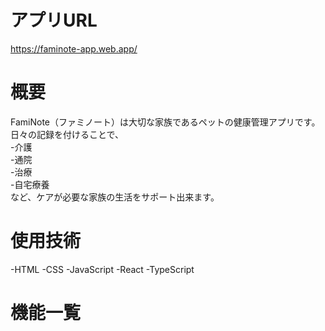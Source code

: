# アプリURL
https://faminote-app.web.app/

# 概要
FamiNote（ファミノート）は大切な家族であるペットの健康管理アプリです。  
日々の記録を付けることで、  
-介護  
-通院  
-治療  
-自宅療養  
など、ケアが必要な家族の生活をサポート出来ます。

# 使用技術
-HTML
-CSS
-JavaScript
-React
-TypeScript


# 機能一覧
